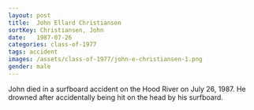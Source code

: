 ```yaml
---
layout: post
title:  John Ellard Christiansen
sortKey: Christiansen, John
date:   1987-07-26
categories: class-of-1977
tags: accident
images: /assets/class-of-1977/john-e-christiansen-1.png
gender: male
---
```

John died in a surfboard accident on the Hood River on July 26, 1987. He drowned after accidentally being hit on the head by his surfboard.
